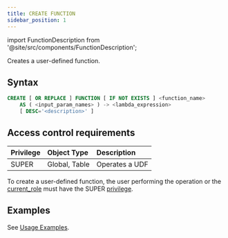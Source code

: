 ```yaml
---
title: CREATE FUNCTION
sidebar_position: 1
---
```

import FunctionDescription from '@site/src/components/FunctionDescription';

<FunctionDescription description="Introduced or updated: v1.2.339"/>

Creates a user-defined function.

## Syntax

```sql
CREATE [ OR REPLACE ] FUNCTION [ IF NOT EXISTS ] <function_name> 
    AS ( <input_param_names> ) -> <lambda_expression> 
    [ DESC='<description>' ]
```

## Access control requirements

| Privilege | Object Type   | Description    |
|:----------|:--------------|:---------------|
| SUPER     | Global, Table | Operates a UDF |

To create a user-defined function, the user performing the operation or the [current_role](/guides/security/access-control/roles) must have the SUPER [privilege](/guides/security/access-control/privileges).

## Examples

See [Usage Examples](/guides/query/udf#usage-examples).
